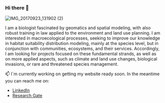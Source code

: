 ### Hi there 👋
![IMG_20170923_131902 (2)](https://user-images.githubusercontent.com/100314590/158027930-d2208dee-7789-478b-bb85-9a06168065bc.jpg)

I am a biologist fascinated by geomatics and spatial modeling, with also robust training in law applied to the environment and land use planning. I am interested in macroecological processes, seeking to improve our knowledge in habitat suitability distribution modeling, mainly at the species level, but in conjunction with communities, ecosystems, and their services. Accordingly, I am looking for projects focused on these fundamental strands, as well as on more applied aspects, such as climate and land use changes, biological invasions, or rare and threatened species management.

📫 I`m currently working on getting my website ready soon. In the meantime you can reach me on:
- [LinkedIn](https://www.linkedin.com/in/jessica-bernal-borrego)
- [Research Gate](https://www.researchgate.net/profile/Jessica-Bernal-Borrego)

